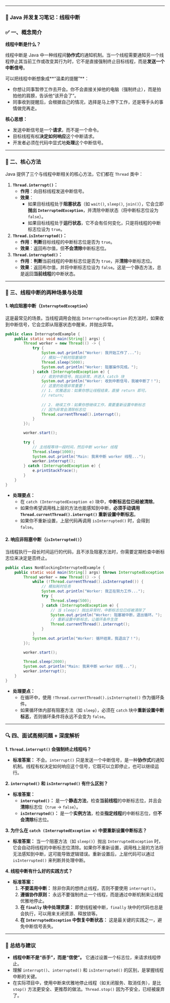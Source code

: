 -----

### 📘 Java 并发复习笔记：线程中断

### ✅ 一、概念简介

**线程中断是什么？**

线程中断是 Java 中一种线程间**协作式**的通知机制。当一个线程需要通知另一个线程停止其当前工作或改变其行为时，它不是直接强制终止目标线程，而是**发送一个中断信号**。

可以把线程中断想象成\*\*“温柔的提醒”\*\*：

  - 你想让同事暂停工作去开会。你不会直接关掉他的电脑（强制终止），而是拍拍他的肩膀，告诉他“该开会了”。
  - 同事收到提醒后，会根据自己的情况，选择是马上停下工作，还是等手头的事情做完再走。

**核心思想：**

  - 发送中断信号是一个**请求**，而不是一个命令。
  - 目标线程有权**决定如何响应**这个中断请求。
  - 开发者必须在代码中显式地**处理**这个中断信号。

-----

### 🔹 二、核心方法

Java 提供了三个与线程中断相关的核心方法，它们都在 `Thread` 类中：

1.  **`Thread.interrupt()`：**
      * **作用**：向目标线程发送中断信号。
      * **效果**：
          * 如果目标线程处于**阻塞状态**（如 `wait()`, `sleep()`, `join()`），它会立即**抛出 `InterruptedException`**，并清除中断状态（将中断标志位设为 `false`）。
          * 如果目标线程处于**运行状态**，它不会有任何变化，只是将线程的中断标志位设为 `true`。
2.  **`Thread.isInterrupted()`：**
      * **作用**：**判断**目标线程的中断标志位是否为 `true`。
      * **效果**：返回布尔值，但**不会清除**中断标志位。
3.  **`Thread.interrupted()`：**
      * **作用**：**判断**当前线程的中断标志位是否为 `true`，并**清除**中断标志位。
      * **效果**：返回布尔值，并将中断标志位设为 `false`。这是一个静态方法，总是返回**当前线程**的中断状态。

-----

### 🔹 三、线程中断的两种场景与处理

#### 1\. 响应阻塞中断（`InterruptedException`）

这是最常见的场景。当线程调用会抛出 `InterruptedException` 的方法时，如果收到中断信号，它会立即从阻塞状态中醒来，并抛出异常。

```java
public class InterruptedExample {
    public static void main(String[] args) {
        Thread worker = new Thread(() -> {
            try {
                System.out.println("Worker: 我开始工作了...");
                // 模拟一个耗时阻塞操作
                Thread.sleep(5000); 
                System.out.println("Worker: 阻塞操作完成。");
            } catch (InterruptedException e) {
                // 收到中断信号，抛出异常，并进入 catch 块
                System.out.println("Worker: 收到中断信号，我被中断了！");
                // 这里的处理非常重要！
                // 1. 优雅退出：如果你想让线程结束，直接 return 即可。
                // return; 
                
                // 2. 继续工作：如果你想继续工作，需要重新设置中断标志
                // 因为异常会清除标志位
                Thread.currentThread().interrupt(); 
            }
        });

        worker.start();
        
        try {
            // 主线程等待一段时间，然后中断 worker 线程
            Thread.sleep(1000);
            System.out.println("Main: 我来中断 worker 线程...");
            worker.interrupt();
        } catch (InterruptedException e) {
            e.printStackTrace();
        }
    }
}
```

  * **处理要点：**
      * 在 `catch (InterruptedException e)` 块中，**中断标志位已经被清除**。
      * 如果你希望调用栈上层的方法也能感知到中断，**必须手动调用 `Thread.currentThread().interrupt()` 重新设置中断标志**。
      * 如果你不重新设置，上层代码再调用 `isInterrupted()` 时，会得到 `false`。

#### 2\. 响应非阻塞中断（`isInterrupted()`）

当线程执行一段长时间运行的代码，且不涉及阻塞方法时，你需要定期检查中断标志位来决定是否终止。

```java
public class NonBlockingInterruptedExample {
    public static void main(String[] args) throws InterruptedException {
        Thread worker = new Thread(() -> {
            while (!Thread.currentThread().isInterrupted()) {
                // 模拟耗时任务
                System.out.println("Worker: 我正在努力工作...");
                try {
                    Thread.sleep(500);
                } catch (InterruptedException e) {
                    // 当 sleep() 抛出异常时，中断标志位已经被清除了
                    System.out.println("Worker: 阻塞被中断，退出循环。");
                    // 重新设置中断标志，让循环条件生效
                    Thread.currentThread().interrupt(); 
                }
            }
            System.out.println("Worker: 循环结束，我退出了！");
        });

        worker.start();
        
        Thread.sleep(2000);
        System.out.println("Main: 我来中断 worker 线程...");
        worker.interrupt();
    }
}
```

  * **处理要点：**
      * 在循环中，使用 `!Thread.currentThread().isInterrupted()` 作为循环条件。
      * 如果循环体内部有阻塞方法（如 `sleep`），必须在 `catch` 块中**重新设置中断标志**，否则循环条件将永远不会变为 `false`。

-----

### 🔍 四、面试高频问题 + 深度解析

**1. `Thread.interrupt()` 会强制终止线程吗？**

  * **标准答案：** 不会。`interrupt()` 只是发送一个中断信号，是一种**协作式**的通知机制。线程有权决定如何响应这个信号，它既可以立即停止，也可以继续运行。

**2. `interrupted()` 和 `isInterrupted()` 有什么区别？**

  * **标准答案：**
      * **`interrupted()`：** 是一个**静态方法**，检查**当前线程**的中断标志位，并且会**清除**标志位（`true` -\> `false`）。
      * **`isInterrupted()`：** 是一个**实例方法**，检查**指定线程**的中断标志位，但**不会清除**标志位。

**3. 为什么在 `catch (InterruptedException e)` 中要重新设置中断标志？**

  * **标准答案：** 当一个阻塞方法（如 `sleep()`）抛出 `InterruptedException` 时，它会自动将线程的中断标志位清除。如果你不重新设置，调用栈上层的方法将无法感知到中断，这可能导致逻辑错误。重新设置后，上层代码可以通过 `isInterrupted()` 来判断并处理中断。

**4. 线程中断有什么好的实践方式？**

  * **标准答案：**
    1.  **不要滥用中断：** 除非你真的想终止线程，否则不要使用 `interrupt()`。
    2.  **遵循协作原则：** 永远不要强制终止一个线程，而是通过中断机制来让线程优雅地停止。
    3.  **在 `finally` 块中处理资源：** 即使线程被中断，`finally` 块中的代码也总是会执行，可以用来关闭资源、释放锁等。
    4.  **在 `InterruptedException` 中恢复中断状态：** 这是最关键的实践之一，避免中断信号丢失。

-----

### 🎁 总结与建议

  * **线程中断不是“杀手”，而是“信使”。** 它通过设置一个标志位，来请求线程停止。
  * 理解 `interrupt()`、`interrupted()` 和 `isInterrupted()` 的区别，是掌握线程中断的关键。
  * 在实际项目中，使用中断来优雅地停止线程（如关闭服务、取消任务），是比 `stop()` 方法更安全、更推荐的做法。`Thread.stop()` 因为不安全，已经被废弃了。